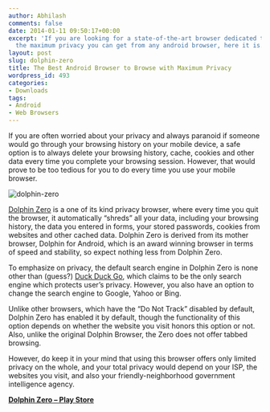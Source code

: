 ```yaml
---
author: Abhilash
comments: false
date: 2014-01-11 09:50:17+00:00
excerpt: 'If you are looking for a state-of-the-art browser dedicated to provide you
  the maximum privacy you can get from any android browser, here it is. '
layout: post
slug: dolphin-zero
title: The Best Android Browser to Browse with Maximum Privacy
wordpress_id: 493
categories:
- Downloads
tags:
- Android
- Web Browsers
---
```


If you are often worried about your privacy and always paranoid if someone would go through your browsing history on your mobile device, a safe option is to always delete your browsing history, cache, cookies and other data every time you complete your browsing session. However, that would prove to be too tedious for you to do every time you use your mobile browser.

![dolphin-zero](https://techcovered.github.io/images/dolphin-zero.png)

[Dolphin Zero](https://play.google.com/store/apps/details?id=com.dolphin.browser.zero) is a one of its kind privacy browser, where every time you quit the browser, it automatically “shreds” all your data, including your browsing history, the data you entered in forms, your stored passwords, cookies from websites and other cached data. Dolphin Zero is derived from its mother browser, Dolphin for Android, which is an award winning browser in terms of speed and stability, so expect nothing less from Dolphin Zero.

To emphasize on privacy, the default search engine in Dolphin Zero is none other than (guess?) [Duck Duck Go](https://duckduckgo.com/), which claims to be the only search engine which protects user’s privacy. However, you also have an option to change the search engine to Google, Yahoo or Bing.

Unlike other browsers, which have the “Do Not Track” disabled by default, Dolphin Zero has enabled it by default, though the functionality of this option depends on whether the website you visit honors this option or not. Also, unlike the original Dolphin Browser, the Zero does not offer tabbed browsing.

However, do keep it in your mind that using this browser offers only limited privacy on the whole, and your total privacy would depend on your ISP, the websites you visit, and also your friendly-neighborhood government intelligence agency.

**[Dolphin Zero – Play Store](https://play.google.com/store/apps/details?id=com.dolphin.browser.zero)**

